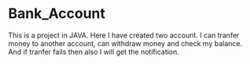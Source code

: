 # Bank_Account
This is a project in JAVA.
Here I have created two account. 
I can tranfer money to another account, can withdraw money and check my balance.
And if tranfer fails then also I will get the notification.
